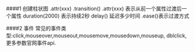 ####1 创建柱状图
.attr(xxx)
.transition()
.attr(xxx)
表示从前一个属性过渡后一个属性
duration(2000) 表示持续2秒
delay() 延迟多少时间 
.ease()表示过渡方式

####2 事件
常见的事件类型:click,mouseover,mouseout,mousemove,mousedown,mouseup,
dblclick,更多参数官网事件api.
